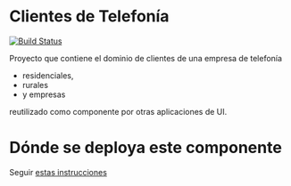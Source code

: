 # Clientes de Telefonía

[![Build Status](https://travis-ci.org/uqbar-project/eg-telefonia-domain-xtend.svg?branch=master)](https://travis-ci.org/uqbar-project/eg-telefonia-domain-xtend)

Proyecto que contiene el dominio de clientes de una empresa de telefonía 

* residenciales, 
* rurales 
* y empresas

reutilizado como componente por otras aplicaciones de UI.

# Dónde se deploya este componente

Seguir [estas instrucciones](http://wiki.uqbar.org/wiki/articles/deploys-componentes-de-dominio-uqbar)
